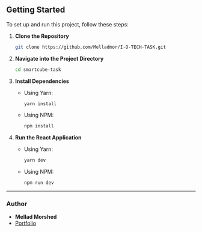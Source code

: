 ## Getting Started

To set up and run this project, follow these steps:

1. **Clone the Repository**
    ```sh
    git clone https://github.com/Melladmor/I-O-TECH-TASK.git
    ```

2. **Navigate into the Project Directory**
    ```sh
    cd smartcube-task
    ```

3. **Install Dependencies**

    - Using Yarn:
        ```sh
        yarn install
        ```
    - Using NPM:
        ```sh
        npm install
        ```

4. **Run the React Application**

    - Using Yarn:
        ```sh
        yarn dev
        ```
    - Using NPM:
        ```sh
        npm run dev
        ```

---

### Author

- **Mellad Morshed**
- [Portfolio](https://melladmorshed.netlify.app/)
